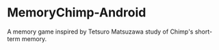 # MemoryChimp-Android
A memory game inspired by Tetsuro Matsuzawa study of Chimp's short-term memory.

